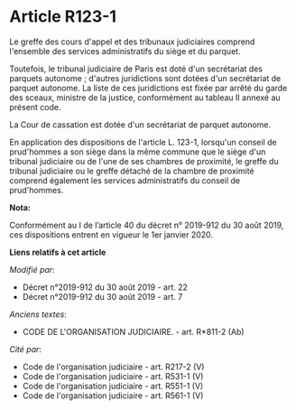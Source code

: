 # Article R123-1

Le greffe des cours d'appel et des tribunaux judiciaires comprend l'ensemble des services administratifs du siège et du
parquet.

Toutefois, le tribunal judiciaire de Paris est doté d'un secrétariat des parquets autonome ; d'autres juridictions sont
dotées d'un secrétariat de parquet autonome. La liste de ces juridictions est fixée par arrêté du garde des sceaux, ministre
de la justice, conformément au tableau II annexé au présent code.

La Cour de cassation est dotée d'un secrétariat de parquet autonome.

En application des dispositions de l'article L. 123-1, lorsqu'un conseil de prud'hommes a son siège dans la même commune que
le siège d'un tribunal judiciaire ou de l'une de ses chambres de proximité, le greffe du tribunal judiciaire ou le greffe
détaché de la chambre de proximité comprend également les services administratifs du conseil de prud'hommes.

**Nota:**

Conformément au I de l’article 40 du décret n° 2019-912 du 30 août 2019, ces dispositions entrent en vigueur le 1er janvier
2020.

**Liens relatifs à cet article**

_Modifié par_:

  - Décret n°2019-912 du 30 août 2019 - art. 22
  - Décret n°2019-912 du 30 août 2019 - art. 7

_Anciens textes_:

  - CODE DE L'ORGANISATION JUDICIAIRE. - art. R*811-2 (Ab)

_Cité par_:

  - Code de l'organisation judiciaire - art. R217-2 (V)
  - Code de l'organisation judiciaire - art. R531-1 (V)
  - Code de l'organisation judiciaire - art. R551-1 (V)
  - Code de l'organisation judiciaire - art. R561-1 (V)
